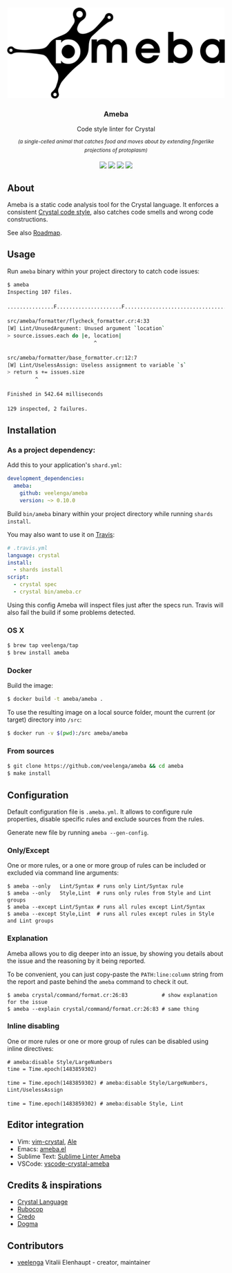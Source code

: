 <p align="center">
  <img src="https://raw.githubusercontent.com/veelenga/bin/master/ameba/logo.png" width="800">
  <h3 align="center">Ameba</h3>
  <p align="center">Code style linter for Crystal<p>
  <p align="center">
    <sup>
      <i> (a single-celled animal that catches food and moves about by extending fingerlike projections of protoplasm) </i>
    </sup>
  </p>
  <p align="center">
    <a href="https://travis-ci.org/veelenga/ameba"><img src="https://travis-ci.org/veelenga/ameba.svg?branch=master"></a>
    <a href="https://github.com/veelenga/ameba/releases"><img src="https://img.shields.io/github/release/veelenga/ameba.svg?maxAge=360"></a>
    <a href="https://github.com/veelenga/ameba/blob/master/LICENSE"><img src="https://img.shields.io/github/license/veelenga/ameba.svg"></a>
  <a href="https://gitter.im/veelenga/ameba?utm_source=badge&utm_medium=badge&utm_campaign=pr-badge"><img src="https://badges.gitter.im/veelenga/ameba.svg"></a>
  </p>
</p>

## About

Ameba is a static code analysis tool for the Crystal language.
It enforces a consistent [Crystal code style](https://crystal-lang.org/docs/conventions/coding_style.html),
also catches code smells and wrong code constructions.

See also [Roadmap](https://github.com/veelenga/ameba/wiki).

## Usage

Run `ameba` binary within your project directory to catch code issues:

```sh
$ ameba
Inspecting 107 files.

...............F.....................F....................................................................

src/ameba/formatter/flycheck_formatter.cr:4:33
[W] Lint/UnusedArgument: Unused argument `location`
> source.issues.each do |e, location|
                            ^

src/ameba/formatter/base_formatter.cr:12:7
[W] Lint/UselessAssign: Useless assignment to variable `s`
> return s += issues.size
         ^

Finished in 542.64 milliseconds

129 inspected, 2 failures.

```

## Installation

### As a project dependency:

Add this to your application's `shard.yml`:

```yaml
development_dependencies:
  ameba:
    github: veelenga/ameba
    version: ~> 0.10.0
```

Build `bin/ameba` binary within your project directory while running `shards install`.

You may also want to use it on [Travis](travis-ci.org):

```yaml
# .travis.yml
language: crystal
install:
  - shards install
script:
  - crystal spec
  - crystal bin/ameba.cr
```

Using this config Ameba will inspect files just after the specs run. Travis will also fail
the build if some problems detected.

### OS X

```sh
$ brew tap veelenga/tap
$ brew install ameba
```

### Docker

Build the image:

```sh
$ docker build -t ameba/ameba .
```

To use the resulting image on a local source folder, mount the current (or target) directory into `/src`:

```sh
$ docker run -v $(pwd):/src ameba/ameba
```

### From sources

```sh
$ git clone https://github.com/veelenga/ameba && cd ameba
$ make install
```

## Configuration

Default configuration file is `.ameba.yml`.
It allows to configure rule properties, disable specific rules and exclude sources from the rules.

Generate new file by running `ameba --gen-config`.

### Only/Except

One or more rules, or a one or more group of rules can be included or excluded
via command line arguments:

```
$ ameba --only   Lint/Syntax # runs only Lint/Syntax rule
$ ameba --only   Style,Lint  # runs only rules from Style and Lint groups
$ ameba --except Lint/Syntax # runs all rules except Lint/Syntax
$ ameba --except Style,Lint  # runs all rules except rules in Style and Lint groups
```

### Explanation

Ameba allows you to dig deeper into an issue, by showing you details about the issue
and the reasoning by it being reported.

To be convenient, you can just copy-paste the `PATH:line:column` string from the
report and paste behind the `ameba` command to check it out.

```
$ ameba crystal/command/format.cr:26:83           # show explanation for the issue
$ ameba --explain crystal/command/format.cr:26:83 # same thing
```

### Inline disabling

One or more rules or one or more group of rules can be disabled using inline directives:

```crystal
# ameba:disable Style/LargeNumbers
time = Time.epoch(1483859302)

time = Time.epoch(1483859302) # ameba:disable Style/LargeNumbers, Lint/UselessAssign

time = Time.epoch(1483859302) # ameba:disable Style, Lint
```

## Editor integration

 * Vim: [vim-crystal](https://github.com/rhysd/vim-crystal), [Ale](https://github.com/w0rp/ale)
 * Emacs: [ameba.el](https://github.com/veelenga/ameba.el)
 * Sublime Text: [Sublime Linter Ameba](https://github.com/epergo/SublimeLinter-contrib-ameba)
 * VSCode: [vscode-crystal-ameba](https://github.com/veelenga/vscode-crystal-ameba)

## Credits & inspirations

- [Crystal Language](crystal-lang.org)
- [Rubocop](http://rubocop.readthedocs.io/en/latest/)
- [Credo](http://credo-ci.org/)
- [Dogma](https://github.com/lpil/dogma)

## Contributors

- [veelenga](https://github.com/veelenga) Vitalii Elenhaupt - creator, maintainer
